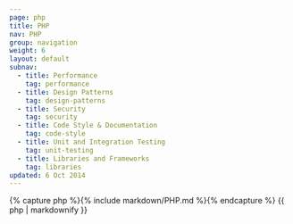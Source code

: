 ```yaml
---
page: php
title: PHP
nav: PHP
group: navigation
weight: 6
layout: default
subnav:
  - title: Performance
    tag: performance
  - title: Design Patterns
    tag: design-patterns
  - title: Security
    tag: security
  - title: Code Style & Documentation
    tag: code-style
  - title: Unit and Integration Testing
    tag: unit-testing
  - title: Libraries and Frameworks
    tag: libraries
updated: 6 Oct 2014
---
```


<div class="docs-section">
		{% capture php %}{% include markdown/PHP.md %}{% endcapture %}
		{{ php | markdownify }}
</div>